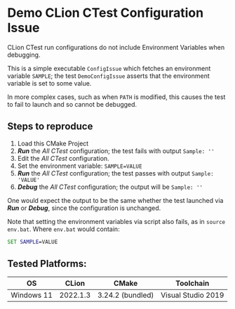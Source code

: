 # Demo CLion CTest Configuration Issue

CLion CTest run configurations do not include Environment Variables when debugging.

This is a simple executable `ConfigIssue` which fetches an environment variable `SAMPLE`; the test `DemoConfigIssue` asserts that the environment variable is set to some value.

In more complex cases, such as when `PATH` is modified, this causes the test to fail to launch and so cannot be debugged.

## Steps to reproduce

1. Load this CMake Project
2. ___Run___ the _All CTest_ configuration; the test fails with output `Sample: ''`
3. Edit the _All CTest_ configuration.
4. Set the environment variable: `SAMPLE=VALUE`
5. ___Run___ the _All CTest_ configuration; the test passes with output `Sample: 'VALUE'`
6. ___Debug___ the _All CTest_ configuration; the output will be `Sample: ''`

One would expect the output to be the same whether the test launched via ___Run___ or ___Debug___, since the configuration is unchanged.

Note that setting the environment variables via script also fails, as in `source env.bat`. Where `env.bat` would contain:

```cmd
SET SAMPLE=VALUE
```

## Tested Platforms:

| OS         | CLion    | CMake            | Toolchain          |
|------------|----------|------------------|--------------------|
| Windows 11 | 2022.1.3 | 3.24.2 (bundled) | Visual Studio 2019 |
